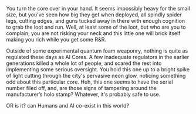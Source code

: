 You turn the core over in your hand. It seems impossibly heavy for the small size, but you've seen how big they get when deployed, all spindly spider legs, cutting edges, and guns tucked away in there with enough cognition to grab the loot and run. Well, at least some of the loot, but who are you to complain, you are not risking your neck and this little one will brick itself making you rich while you get some R&R.

Outside of some experimental quantum foam weaponry, nothing is quite as regulated these days as AI Cores.  A few inadequate regulators in the earlier generations killed a whole lot of people, and scared the rest into implementing some serious oversight. You hold this one up to a bright spike of light cutting through the city's pervasive neon glow, noticing something odd about this particular core. Huh, this one seems to have the serial number filed off, and, are those signs of tampering around the manufacturer’s holo stamp? Whatever, it's probably safe to use.

OR is it? can Humans and AI co-exist in this world?
